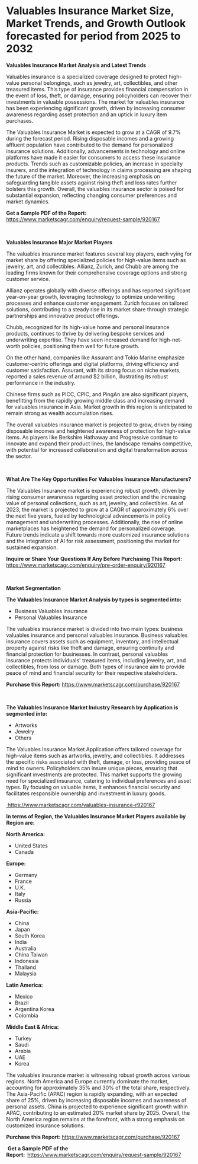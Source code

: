 <p><h1>Valuables Insurance Market Size, Market Trends, and Growth Outlook forecasted for period from 2025 to 2032</h1></p><p><strong>Valuables Insurance Market Analysis and Latest Trends</strong></p>
<p><p>Valuables insurance is a specialized coverage designed to protect high-value personal belongings, such as jewelry, art, collectibles, and other treasured items. This type of insurance provides financial compensation in the event of loss, theft, or damage, ensuring policyholders can recover their investments in valuable possessions. The market for valuables insurance has been experiencing significant growth, driven by increasing consumer awareness regarding asset protection and an uptick in luxury item purchases.</p><p>The Valuables Insurance Market is expected to grow at a CAGR of 9.7% during the forecast period. Rising disposable incomes and a growing affluent population have contributed to the demand for personalized insurance solutions. Additionally, advancements in technology and online platforms have made it easier for consumers to access these insurance products. Trends such as customizable policies, an increase in specialty insurers, and the integration of technology in claims processing are shaping the future of the market. Moreover, the increasing emphasis on safeguarding tangible assets against rising theft and loss rates further bolsters this growth. Overall, the valuables insurance sector is poised for substantial expansion, reflecting changing consumer preferences and market dynamics.</p></p>
<p><strong>Get a Sample PDF of the Report:&nbsp;</strong> <a href="https://www.marketscagr.com/enquiry/request-sample/920167?utm_campaign=2520&utm_medium=2&utm_source=Github&utm_content=ia&utm_term=17042025&utm_id=valuables-insurance">https://www.marketscagr.com/enquiry/request-sample/920167</a></p>
<p>&nbsp;</p>
<p><strong>Valuables Insurance Major Market Players</strong></p>
<p><p>The valuables insurance market features several key players, each vying for market share by offering specialized policies for high-value items such as jewelry, art, and collectibles. Allianz, Zurich, and Chubb are among the leading firms known for their comprehensive coverage options and strong customer service. </p><p>Allianz operates globally with diverse offerings and has reported significant year-on-year growth, leveraging technology to optimize underwriting processes and enhance customer engagement. Zurich focuses on tailored solutions, contributing to a steady rise in its market share through strategic partnerships and innovative product offerings.</p><p>Chubb, recognized for its high-value home and personal insurance products, continues to thrive by delivering bespoke services and underwriting expertise. They have seen increased demand for high-net-worth policies, positioning them well for future growth. </p><p>On the other hand, companies like Assurant and Tokio Marine emphasize customer-centric offerings and digital platforms, driving efficiency and customer satisfaction. Assurant, with its strong focus on niche markets, reported a sales revenue of around $2 billion, illustrating its robust performance in the industry.</p><p>Chinese firms such as PICC, CPIC, and PingAn are also significant players, benefitting from the rapidly growing middle class and increasing demand for valuables insurance in Asia. Market growth in this region is anticipated to remain strong as wealth accumulation rises.</p><p>The overall valuables insurance market is projected to grow, driven by rising disposable incomes and heightened awareness of protection for high-value items. As players like Berkshire Hathaway and Progressive continue to innovate and expand their product lines, the landscape remains competitive, with potential for increased collaboration and digital transformation across the sector.</p></p>
<p>&nbsp;</p>
<p><strong>What Are The Key Opportunities For Valuables Insurance Manufacturers?</strong></p>
<p><p>The Valuables Insurance market is experiencing robust growth, driven by rising consumer awareness regarding asset protection and the increasing value of personal collections, such as art, jewelry, and collectibles. As of 2023, the market is projected to grow at a CAGR of approximately 6% over the next five years, fueled by technological advancements in policy management and underwriting processes. Additionally, the rise of online marketplaces has heightened the demand for personalized coverage. Future trends indicate a shift towards more customized insurance solutions and the integration of AI for risk assessment, positioning the market for sustained expansion.</p></p>
<p><strong>Inquire or Share Your Questions If Any Before Purchasing This Report:</strong> <a href="https://www.marketscagr.com/enquiry/pre-order-enquiry/920167?utm_campaign=2520&utm_medium=2&utm_source=Github&utm_content=ia&utm_term=17042025&utm_id=valuables-insurance">https://www.marketscagr.com/enquiry/pre-order-enquiry/920167</a></p>
<p>&nbsp;</p>
<p><strong>Market Segmentation</strong></p>
<p><strong>The Valuables Insurance Market Analysis by types is segmented into:</strong></p>
<p><ul><li>Business Valuables Insurance</li><li>Personal Valuables Insurance</li></ul></p>
<p><p>The valuables insurance market is divided into two main types: business valuables insurance and personal valuables insurance. Business valuables insurance covers assets such as equipment, inventory, and intellectual property against risks like theft and damage, ensuring continuity and financial protection for businesses. In contrast, personal valuables insurance protects individuals' treasured items, including jewelry, art, and collectibles, from loss or damage. Both types of insurance aim to provide peace of mind and financial security for their respective stakeholders.</p></p>
<p><strong>Purchase this Report:&nbsp;</strong><a href="https://www.marketscagr.com/purchase/920167?utm_campaign=2520&utm_medium=2&utm_source=Github&utm_content=ia&utm_term=17042025&utm_id=valuables-insurance">https://www.marketscagr.com/purchase/920167</a></p>
<p>&nbsp;</p>
<p><strong>The Valuables Insurance Market Industry Research by Application is segmented into:</strong></p>
<p><ul><li>Artworks</li><li>Jewelry</li><li>Others</li></ul></p>
<p><p>The Valuables Insurance Market Application offers tailored coverage for high-value items such as artworks, jewelry, and collectibles. It addresses the specific risks associated with theft, damage, or loss, providing peace of mind to owners. Policyholders can insure unique pieces, ensuring that significant investments are protected. This market supports the growing need for specialized insurance, catering to individual preferences and asset types. By focusing on valuable items, it enhances financial security and facilitates responsible ownership and investment in luxury goods.</p></p>
<p><a href="https://www.marketscagr.com/valuables-insurance-r920167?utm_campaign=2520&utm_medium=2&utm_source=Github&utm_content=ia&utm_term=17042025&utm_id=valuables-insurance">&nbsp;https://www.marketscagr.com/valuables-insurance-r920167</a></p>
<p><strong>In terms of Region, the Valuables Insurance Market Players available by Region are:</strong></p>
<p>
    <p> <strong> North America: </strong>
        <ul>
            <li>United States</li>
            <li>Canada</li>
        </ul>
        </p> 
    <p> <strong> Europe: </strong>
        <ul>
            <li>Germany</li>
            <li>France</li>
            <li>U.K.</li>
            <li>Italy</li>
            <li>Russia</li>
        </ul>
        </p> 
    <p> <strong> Asia-Pacific: </strong>
        <ul>
            <li>China</li>
            <li>Japan</li>
            <li>South Korea</li>
            <li>India</li>
            <li>Australia</li>
            <li>China Taiwan</li>
            <li>Indonesia</li>
            <li>Thailand</li>
            <li>Malaysia</li>
        </ul>
        </p> 
    <p> <strong> Latin America: </strong>
        <ul>
            <li>Mexico</li>
            <li>Brazil</li>
            <li>Argentina Korea</li>
            <li>Colombia</li>
        </ul>
        </p> 
    <p> <strong> Middle East & Africa: </strong>
        <ul>
            <li>Turkey</li>
            <li>Saudi</li>
            <li>Arabia</li>
            <li>UAE</li>
            <li>Korea</li>
        </ul>
    </p>
    </p>
<p><p>The valuables insurance market is witnessing robust growth across various regions. North America and Europe currently dominate the market, accounting for approximately 35% and 30% of the total share, respectively. The Asia-Pacific (APAC) region is rapidly expanding, with an expected share of 25%, driven by increasing disposable incomes and awareness of personal assets. China is projected to experience significant growth within APAC, contributing to an estimated 20% market share by 2025. Overall, the North America region remains at the forefront, with a strong emphasis on customized insurance solutions.</p></p>
<p><strong>Purchase this Report: </strong><a href="https://www.marketscagr.com/purchase/920167?utm_campaign=2520&utm_medium=2&utm_source=Github&utm_content=ia&utm_term=17042025&utm_id=valuables-insurance">https://www.marketscagr.com/purchase/920167</a></p>
<p>&nbsp;<strong>Get a Sample PDF of the Report:&nbsp;&nbsp;</strong><a href="https://www.marketscagr.com/enquiry/request-sample/920167?utm_campaign=2520&utm_medium=2&utm_source=Github&utm_content=ia&utm_term=17042025&utm_id=valuables-insurance">https://www.marketscagr.com/enquiry/request-sample/920167</a></p>
<p><strong></strong></p>
<p><p></p><p></p><p></p></p>